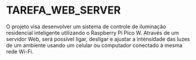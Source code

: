 # TAREFA_WEB_SERVER
O projeto visa desenvolver um sistema de controle de iluminação residencial inteligente utilizando o Raspberry Pi Pico W. Através de um servidor Web, será possível ligar, desligar e ajustar a intensidade das luzes de um ambiente usando um celular ou computador conectado à mesma rede Wi-Fi.
